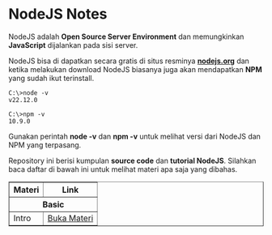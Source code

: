 # NodeJS Notes

NodeJS adalah **Open Source Server Environment** dan memungkinkan **JavaScript** dijalankan pada sisi server.

NodeJS bisa di dapatkan secara gratis di situs resminya **[nodejs.org](https://nodejs.org/en/download)** dan ketika melakukan download NodeJS biasanya juga akan mendapatkan **NPM** yang sudah ikut terinstall.

```
C:\>node -v
v22.12.0

C:\>npm -v
10.9.0
```

Gunakan perintah **node -v** dan **npm -v** untuk melihat versi dari NodeJS dan NPM yang terpasang.

Repository ini berisi kumpulan **source code** dan **tutorial NodeJS**. Silahkan baca daftar di bawah ini untuk melihat materi apa saja yang dibahas.

<table border=1 width="100%">
<thead>
<tr>
<th>
Materi
</th>
<th>
Link
</th>
</tr>
</thead>
<tbody>
<tr>
<th colspan=2>
Basic
</th>
</tr>
<tr>
<td>
Intro
</td>
<td>
<a href="basic/intro/">Buka Materi</a>
</td>
</tr>
</tbody>
</table>
